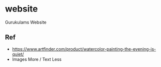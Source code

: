 # website
Gurukulams Website

## Ref
- https://www.artfinder.com/product/watercolor-painting-the-evening-is-quiet/ 
- Images More / Text Less
